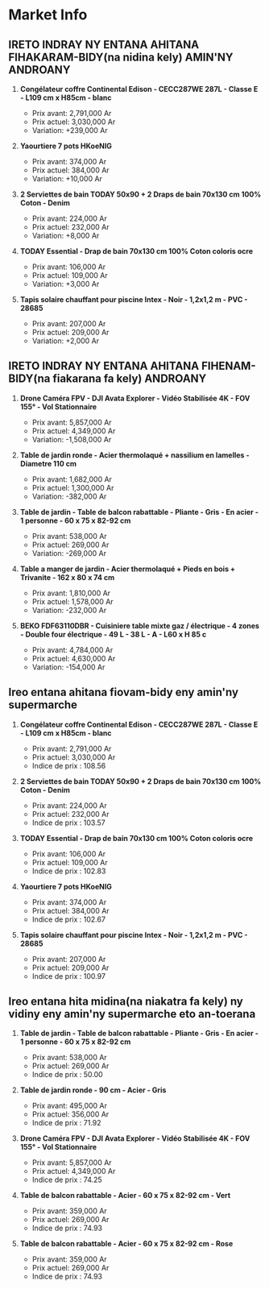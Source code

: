 # Market Info

## IRETO INDRAY NY ENTANA AHITANA FIHAKARAM-BIDY(na nidina kely) AMIN'NY ANDROANY

1. **Congélateur coffre Continental Edison - CECC287WE 287L - Classe E - L109 cm x H85cm - blanc**
   - Prix avant: 2,791,000 Ar
   - Prix actuel: 3,030,000 Ar
   - Variation: +239,000 Ar

2. **Yaourtiere 7 pots HKoeNIG**
   - Prix avant: 374,000 Ar
   - Prix actuel: 384,000 Ar
   - Variation: +10,000 Ar

3. **2 Serviettes de bain TODAY 50x90 + 2 Draps de bain 70x130 cm 100% Coton - Denim**
   - Prix avant: 224,000 Ar
   - Prix actuel: 232,000 Ar
   - Variation: +8,000 Ar

4. **TODAY Essential - Drap de bain 70x130 cm 100% Coton coloris ocre**
   - Prix avant: 106,000 Ar
   - Prix actuel: 109,000 Ar
   - Variation: +3,000 Ar

5. **Tapis solaire chauffant pour piscine Intex - Noir - 1,2x1,2 m - PVC - 28685**
   - Prix avant: 207,000 Ar
   - Prix actuel: 209,000 Ar
   - Variation: +2,000 Ar

## IRETO INDRAY NY ENTANA AHITANA FIHENAM-BIDY(na fiakarana fa kely) ANDROANY

1. **Drone Caméra FPV - DJI Avata Explorer - Vidéo Stabilisée 4K - FOV 155° - Vol Stationnaire**
   - Prix avant: 5,857,000 Ar
   - Prix actuel: 4,349,000 Ar
   - Variation: -1,508,000 Ar

2. **Table de jardin ronde - Acier thermolaqué + nassilium en lamelles - Diametre 110 cm**
   - Prix avant: 1,682,000 Ar
   - Prix actuel: 1,300,000 Ar
   - Variation: -382,000 Ar

3. **Table de jardin - Table de balcon rabattable - Pliante - Gris - En acier - 1 personne - 60 x 75 x 82-92 cm**
   - Prix avant: 538,000 Ar
   - Prix actuel: 269,000 Ar
   - Variation: -269,000 Ar

4. **Table a manger de jardin - Acier thermolaqué + Pieds en bois + Trivanite - 162 x 80 x 74 cm**
   - Prix avant: 1,810,000 Ar
   - Prix actuel: 1,578,000 Ar
   - Variation: -232,000 Ar

5. **BEKO FDF63110DBR - Cuisiniere table mixte gaz / électrique - 4 zones - Double four électrique - 49 L - 38 L - A - L60 x H 85 c**
   - Prix avant: 4,784,000 Ar
   - Prix actuel: 4,630,000 Ar
   - Variation: -154,000 Ar

## Ireo entana ahitana fiovam-bidy eny amin'ny supermarche

1. **Congélateur coffre Continental Edison - CECC287WE 287L - Classe E - L109 cm x H85cm - blanc**
   - Prix avant: 2,791,000 Ar
   - Prix actuel: 3,030,000 Ar
   - Indice de prix : 108.56

2. **2 Serviettes de bain TODAY 50x90 + 2 Draps de bain 70x130 cm 100% Coton - Denim**
   - Prix avant: 224,000 Ar
   - Prix actuel: 232,000 Ar
   - Indice de prix : 103.57

3. **TODAY Essential - Drap de bain 70x130 cm 100% Coton coloris ocre**
   - Prix avant: 106,000 Ar
   - Prix actuel: 109,000 Ar
   - Indice de prix : 102.83

4. **Yaourtiere 7 pots HKoeNIG**
   - Prix avant: 374,000 Ar
   - Prix actuel: 384,000 Ar
   - Indice de prix : 102.67

5. **Tapis solaire chauffant pour piscine Intex - Noir - 1,2x1,2 m - PVC - 28685**
   - Prix avant: 207,000 Ar
   - Prix actuel: 209,000 Ar
   - Indice de prix : 100.97

## Ireo entana hita midina(na niakatra fa kely) ny vidiny eny amin'ny supermarche eto an-toerana

1. **Table de jardin - Table de balcon rabattable - Pliante - Gris - En acier - 1 personne - 60 x 75 x 82-92 cm**
   - Prix avant: 538,000 Ar
   - Prix actuel: 269,000 Ar
   - Indice de prix : 50.00

2. **Table de jardin ronde - 90 cm - Acier - Gris**
   - Prix avant: 495,000 Ar
   - Prix actuel: 356,000 Ar
   - Indice de prix : 71.92

3. **Drone Caméra FPV - DJI Avata Explorer - Vidéo Stabilisée 4K - FOV 155° - Vol Stationnaire**
   - Prix avant: 5,857,000 Ar
   - Prix actuel: 4,349,000 Ar
   - Indice de prix : 74.25

4. **Table de balcon rabattable - Acier - 60 x 75 x 82-92 cm - Vert**
   - Prix avant: 359,000 Ar
   - Prix actuel: 269,000 Ar
   - Indice de prix : 74.93

5. **Table de balcon rabattable - Acier - 60 x 75 x 82-92 cm - Rose**
   - Prix avant: 359,000 Ar
   - Prix actuel: 269,000 Ar
   - Indice de prix : 74.93

